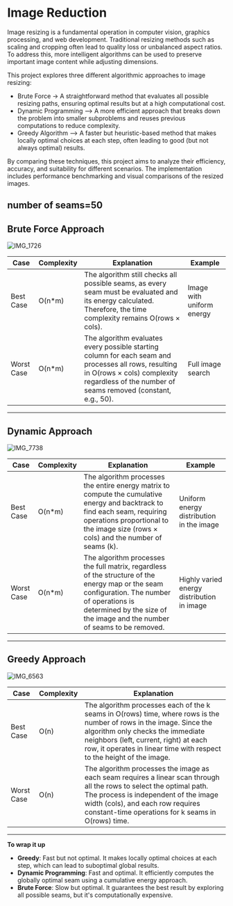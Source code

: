 # Image Reduction 

Image resizing is a fundamental operation in computer vision, graphics processing, and web development. Traditional resizing methods such as scaling and cropping often lead to quality loss or unbalanced aspect ratios. To address this, more intelligent algorithms can be used to preserve important image content while adjusting dimensions.

This project explores three different algorithmic approaches to image resizing:

- Brute Force -> A straightforward method that evaluates all possible resizing paths, ensuring optimal results but at a high computational cost.
- Dynamic Programming –> A more efficient approach that breaks down the problem into smaller subproblems and reuses previous computations to reduce complexity.
- Greedy Algorithm –> A faster but heuristic-based method that makes locally optimal choices at each step, often leading to good (but not always optimal) results.

  
By comparing these techniques, this project aims to analyze their efficiency, accuracy, and suitability for different scenarios. The implementation includes performance benchmarking and visual comparisons of the resized images.

number of seams=50
----------
## Brute Force Approach 
![IMG_1726](https://github.com/user-attachments/assets/85c2eb54-1e93-42ac-aade-2d62da0beb9c)


| Case        | Complexity | Explanation                                                                                                                                                                                                                   | Example                  |
|-------------|------------|-------------------------------------------------------------------------------------------------------------------------------------------------------------------------------------------------------------------------------|--------------------------|
| Best Case   | O(n\*m)     | The algorithm still checks all possible seams, as every seam must be evaluated and its energy calculated. Therefore, the time complexity remains O(rows × cols).                                                           | Image with uniform energy |
| Worst Case  | O(n\*m)     | The algorithm evaluates every possible starting column for each seam and processes all rows, resulting in O(rows × cols) complexity regardless of the number of seams removed (constant, e.g., 50).                        | Full image search         |


---------------
## Dynamic Approach 
![IMG_7738](https://github.com/user-attachments/assets/d706c39f-f123-4279-a379-cae6b42b6f21)


| Case        | Complexity | Explanation                                                                                                                                                                                                                 | Example                                    |
|-------------|------------|-----------------------------------------------------------------------------------------------------------------------------------------------------------------------------------------------------------------------------|--------------------------------------------|
| Best Case   | O(n\*m)     | The algorithm processes the entire energy matrix to compute the cumulative energy and backtrack to find each seam, requiring operations proportional to the image size (rows × cols) and the number of seams (k).         | Uniform energy distribution in the image   |
| Worst Case  | O(n\*m)     | The algorithm processes the full matrix, regardless of the structure of the energy map or the seam configuration. The number of operations is determined by the size of the image and the number of seams to be removed. | Highly varied energy distribution in image |


-------
## Greedy Approach 
![IMG_6563](https://github.com/user-attachments/assets/1be0dbea-65fc-40da-9ad0-4cbbfa1b684c)


| Case        | Complexity | Explanation                                                                                                                                                                                                                 |
|-------------|------------|-----------------------------------------------------------------------------------------------------------------------------------------------------------------------------------------------------------------------------|
| Best Case   | O(n)       | The algorithm processes each of the k seams in O(rows) time, where rows is the number of rows in the image. Since the algorithm only checks the immediate neighbors (left, current, right) at each row, it operates in linear time with respect to the height of the image. |
| Worst Case  | O(n)       | The algorithm processes the image as each seam requires a linear scan through all the rows to select the optimal path. The process is independent of the image width (cols), and each row requires constant-time operations for k seams in O(rows) time.              |


-----
**To wrap it up**
- **Greedy**: Fast but not optimal. It makes locally optimal choices at each step, which can lead to suboptimal global results.
- **Dynamic Programming**: Fast and optimal. It efficiently computes the globally optimal seam using a cumulative energy approach.
- **Brute Force**: Slow but optimal. It guarantees the best result by exploring all possible seams, but it's computationally expensive.

